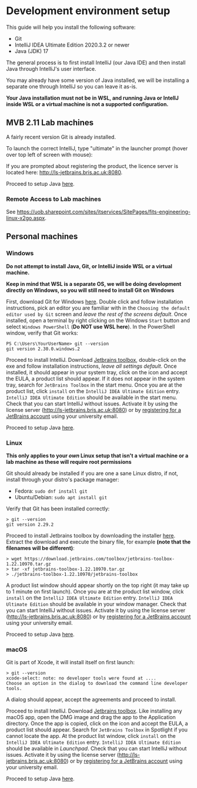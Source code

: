 # Development environment setup

This guide will help you install the following software:

* Git
* IntelliJ IDEA Ultimate Edition 2020.3.2 or newer
* Java (JDK) 17

The general process is to first install IntelliJ (our Java IDE) and then install Java through IntelliJ's user interface.

You may already have some version of Java installed, we will be installing a separate one through IntelliJ 
so you can leave it as-is.

**Your Java installation must not be in WSL, and running Java or IntellJ inside WSL or a virtual machine is
not a supported configuration.**

## MVB 2.11 Lab machines 

A fairly recent version Git is already installed.

To launch the correct IntelliJ, type "ultimate" in the launcher prompt (hover over top left of screen with mouse):

If you are prompted about registering the product, the licence server is located here: http://ls-jetbrains.bris.ac.uk:8080.

Proceed to setup Java [here](INTELLIJ_JDK_SETUP.md).

### Remote Access to Lab machines

See https://uob.sharepoint.com/sites/itservices/SitePages/fits-engineering-linux-x2go.aspx.

## Personal machines

### Windows

**Do not attempt to install Java, Git, or IntelliJ inside WSL or a virtual machine.**

**Keep in mind that WSL is a separate OS, we will be doing development directly on Windows, so you
will still need to install Git on Windows**

First, download Git for Windows [here](https://git-scm.com/download/win). Double click and follow
installation instructions, pick an editor you are familiar with in
the `Choosing the default editor used by Git` screen and *leave the rest of the screens default*.
Once installed, open a terminal by right clicking on the Windows `Start` button and
select `Windows PowerShell` (**Do NOT use WSL here**). In the PowerShell window, verify that Git
works:

```shell
PS C:\Users\YourUserName> git --version
git version 2.30.0.windows.2
```

Proceed to install IntelliJ. Download [Jetbrains toolbox](https://www.jetbrains.com/toolbox-app/),
double-click on the exe and follow installation instructions, *leave all settings default*. Once
installed, it should appear in your system tray, click on the icon and accept the EULA, a product
list should appear. If it does not appear in the system tray, search for `JetBrains Toolbox` in the
start menu. Once you are at the product list, click `install` on
the  `IntelliJ IDEA Ultimate Edition` entry.
`IntelliJ IDEA Ultimate Edition` should be available in the start menu. Check that you can start
IntelliJ without issues. Activate it by using the license server (http://ls-jetbrains.bris.ac.uk:8080) or by [registering for a JetBrains account](https://account.jetbrains.com/login) using your university email.

Proceed to setup Java [here](INTELLIJ_JDK_SETUP.md).

### Linux

**This only applies to your *own* Linux setup that isn't a virtual machine or a lab machine as these will require root permissions**

Git should already be installed if you are one a sane Linux distro, if not, install through your distro's package manager:

* Fedora: `sudo dnf install git`
* Ubuntu/Debian: `sudo apt install git`

Verify that Git has been installed correctly:

```shell
> git --version
git version 2.29.2
```
Proceed to install Jetbrains toolbox by downloading the installer [here](https://www.jetbrains.com/toolbox-app/).
Extract the download and execute the binary file, for example **(note that the filenames will be different)**:

```shell
> wget https://download.jetbrains.com/toolbox/jetbrains-toolbox-1.22.10970.tar.gz
> tar -xf jetbrains-toolbox-1.22.10970.tar.gz
> ./jetbrains-toolbox-1.22.10970/jetbrains-toolbox
```

A product list window should appear shortly on the top right (it may take up to 1 minute on first
launch).
Once you are at the product list window, click `install` on the  `IntelliJ IDEA Ultimate Edition`
entry.
`IntelliJ IDEA Ultimate Edition` should be available in your window manager. Check that you can start
IntelliJ without issues. Activate it by using the license server (http://ls-jetbrains.bris.ac.uk:8080) or by [registering for a JetBrains account](https://account.jetbrains.com/login) using your university email.

Proceed to setup Java [here](INTELLIJ_JDK_SETUP.md).

### macOS

Git is part of Xcode, it will install itself on first launch:

```shell
> git --version
xcode-select: note: no developer tools were found at ....
Choose an option in the dialog to download the command line developer tools.
```
A dialog should appear, accept the agreements and proceed to install.

Proceed to install IntelliJ. Download [Jetbrains toolbox](https://www.jetbrains.com/toolbox-app/).
Like installing any macOS app, open the DMG image and drag the app to the Application directory.
Once the app is copied, click on the icon and accept the EULA, a product list should appear. Search
for `JetBrains Toolbox` in Spotlight if you cannot locate the app. At the product list window,
click `install` on the  `IntelliJ IDEA Ultimate Edition` entry.
`IntelliJ IDEA Ultimate Edition` should be available in *Launchpad*. Check that you can start
IntelliJ without issues. Activate it by using the license server (http://ls-jetbrains.bris.ac.uk:8080) or by [registering for a JetBrains account](https://account.jetbrains.com/login) using your university email.

Proceed to setup Java [here](INTELLIJ_JDK_SETUP.md).
